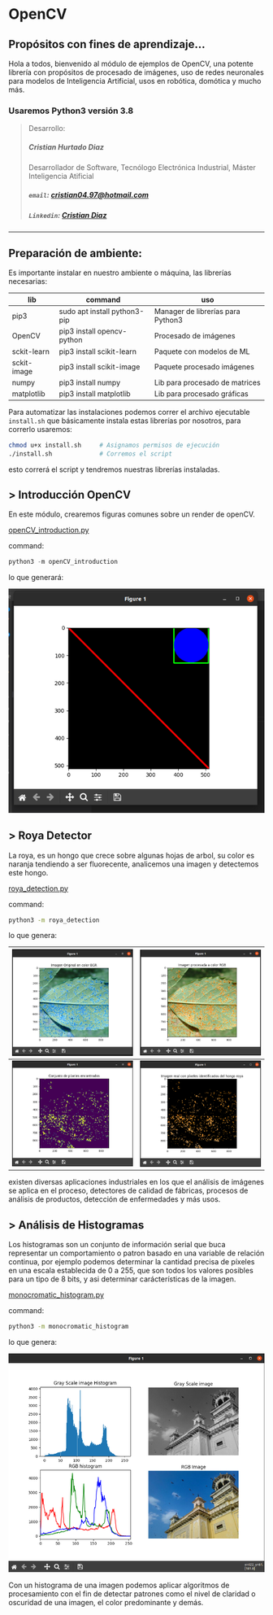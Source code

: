 # OpenCV 
## Propósitos con fines de aprendizaje... 
Hola a todos, bienvenido al módulo de ejemplos de OpenCV, una potente librería con propósitos de procesado de imágenes, uso de redes neuronales para modelos de Inteligencia Artificial, usos en robótica, domótica y mucho más.

### Usaremos Python3 versión 3.8
> Desarrollo:
> ##### Cristian Hurtado Diaz
> Desarrollador de Software, Tecnólogo Electrónica Industrial, Máster Inteligencia Atificial
> ##### `email`: cristian04.97@hotmail.com
> ##### `Linkedin`: [Cristian Diaz](https://www.linkedin.com/in/cristian-diaz-software-engineer/) 

---
## Preparación de ambiente:
Es importante instalar en nuestro ambiente o máquina, las librerías necesarias:

| lib              | command                           | uso                                 |  
|------------------|-----------------------------------|-------------------------------------|
| pip3             | sudo apt install python3-pip      | Manager de librerías para Python3   |
| OpenCV           | pip3 install opencv-python        | Procesado de imágenes               |
| sckit-learn      | pip3 install scikit-learn         | Paquete con modelos de ML           |
| sckit-image      | pip3 install scikit-image         | Paquete procesado imágenes          |
| numpy            | pip3 install numpy                | Lib para procesado de matrices      |
| matplotlib       | pip3 install matplotlib           | Lib para procesado gráficas         |

Para automatizar las instalaciones podemos correr el archivo ejecutable `install.sh` que básicamente instala estas librerías por nosotros, para correrlo usaremos:

``` bash
chmod u+x install.sh     # Asignamos permisos de ejecución
./install.sh             # Corremos el script
```
esto correrá el script y tendremos nuestras librerías instaladas.

## > Introducción OpenCV
En este módulo, crearemos figuras comunes sobre un render de openCV.

[openCV_introduction.py](./openCV_introduction.py)

command:

``` python
python3 -m openCV_introduction
```
lo que generará:

![Alt text](images/introdution.png)

## > Roya Detector
La roya, es un hongo que crece sobre algunas hojas de arbol, su color es naranja tendiendo a ser fluorecente, analicemos una imagen y detectemos este hongo.

[roya_detection.py](./roya_detection.py)

command:
``` bash
python3 -m roya_detection
```
lo que genera:

| ![Alt text](/images/roya_detection/original_BGR.png)  | ![Alt text](/images/roya_detection/original_RGB.png) |
|---------|---------|
| ![Alt Text](/images/roya_detection/detections.png) | ![Alt text](/images/roya_detection/original_detected.png) |

existen diversas aplicaciones industriales en los que el análisis de imágenes se aplica en el proceso, detectores de calidad de fábricas, procesos de análisis de productos, detección de enfermedades y más usos.

## > Análisis de Histogramas
Los histogramas son un conjunto de información serial que buca representar un comportamiento o patron basado en una variable de relación continua, por ejemplo podemos determinar la cantidad precisa de píxeles en una escala establecida de 0 a 255, que son todos los valores posibles para un tipo de 8 bits, y asi determinar carácterísticas de la imagen.

[monocromatic_histogram.py](./monocromatic_histogram.py)

command:
``` bash
python3 -m monocromatic_histogram
```

lo que genera:

![Alt text](./images/histograms/histogram.png)

Con un histograma de una imagen podemos aplicar algoritmos de procesamiento con el fin de detectar patrones como el nivel de claridad o oscuridad de una imagen, el color predominante y demás.